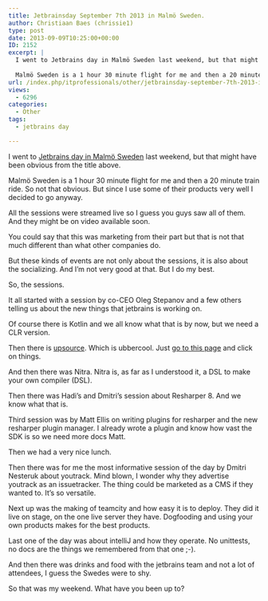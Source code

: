 ```yaml
---
title: Jetbrainsday September 7th 2013 in Malmö Sweden.
author: Christiaan Baes (chrissie1)
type: post
date: 2013-09-09T10:25:00+00:00
ID: 2152
excerpt: |
  I went to Jetbrains day in Malmö Sweden last weekend, but that might have been obvious from the title above. 
  
  Malmö Sweden is a 1 hour 30 minute flight for me and then a 20 minute train ride. So not that obvious. But since I use some of their product&hellip;
url: /index.php/itprofessionals/other/jetbrainsday-september-7th-2013-in/
views:
  - 6296
categories:
  - Other
tags:
  - jetbrains day

---
```

I went to [Jetbrains day in Malmö Sweden][1] last weekend, but that might have been obvious from the title above. 

Malmö Sweden is a 1 hour 30 minute flight for me and then a 20 minute train ride. So not that obvious. But since I use some of their products very well I decided to go anyway. 

All the sessions were streamed live so I guess you guys saw all of them. And they might be on video available soon.

You could say that this was marketing from their part but that is not that much different than what other companies do.

But these kinds of events are not only about the sessions, it is also about the socializing. And I&#8217;m not very good at that. But I do my best. 

So, the sessions. 

It all started with a session by co-CEO Oleg Stepanov and a few others telling us about the new things that jetbrains is working on.
  
Of course there is Kotlin and we all know what that is by now, but we need a CLR version.
  
Then there is [upsource][2]. Which is ubbercool. Just [go to this page][3] and click on things.
  
And then there was Nitra. Nitra is, as far as I understood it, a DSL to make your own compiler (DSL).

Then there was Hadi&#8217;s and Dmitri&#8217;s session about Resharper 8. And we know what that is.

Third session was by Matt Ellis on writing plugins for resharper and the new resharper plugin manager. I already wrote a plugin and know how vast the SDK is so we need more docs Matt.

Then we had a very nice lunch.

Then there was for me the most informative session of the day by Dmitri Nesteruk about youtrack. Mind blown, I wonder why they advertise youtrack as an issuetracker. The thing could be marketed as a CMS if they wanted to. It&#8217;s so versatile.

Next up was the making of teamcity and how easy it is to deploy. They did it live on stage, on the one live server they have. Dogfooding and using your own products makes for the best products.

Last one of the day was about intelliJ and how they operate. No unittests, no docs are the things we remembered from that one ;-).

And then there was drinks and food with the jetbrains team and not a lot of attendees, I guess the Swedes were to shy. 

So that was my weekend. What have you been up to?

 [1]: http://www.jetbrains.com/jetbrainsday/
 [2]: https://upsource.jetbrains.com/
 [3]: https://upsource.jetbrains.com/lib/view/junit411/src/main/java/junit/extensions/ActiveTestSuite.java